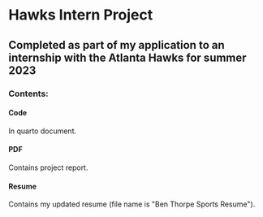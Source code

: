 # Hawks Intern Project

## Completed as part of my application to an internship with the Atlanta Hawks for summer 2023

### Contents:

#### Code
In quarto document.

#### PDF
Contains project report.

#### Resume
Contains my updated resume (file name is "Ben Thorpe Sports Resume").
